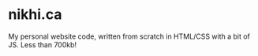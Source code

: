 # nikhi.ca
My personal website code, written from scratch in HTML/CSS with a bit of JS. Less than 700kb!
